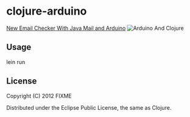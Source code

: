 # clojure-arduino

[New Email Checker With Java Mail and Arduino](https://www.circuitlab.com/circuit/2537p9/arduino-clojure-new-mail-checker/)
![Arduino And Clojure](https://www.circuitlab.com/circuit/2537p9/screenshot/540x405/)

## Usage

lein run

## License

Copyright (C) 2012 FIXME

Distributed under the Eclipse Public License, the same as Clojure.
